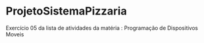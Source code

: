 # ProjetoSistemaPizzaria
Exercício 05 da lista de atividades da matéria : Programação de Dispositivos Moveis
